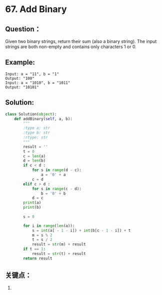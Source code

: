 # 67. Add Binary

## Question：
Given two binary strings, return their sum (also a binary string).
The input strings are both non-empty and contains only characters 1 or 0.

## Example:
```
Input: a = "11", b = "1"
Output: "100"
Input: a = "1010", b = "1011"
Output: "10101"
```


## Solution:
```	python
class Solution(object):
    def addBinary(self, a, b):
        """
        :type a: str
        :type b: str
        :rtype: str
        """
        result = ''
        t = 0
        c = len(a)
        d = len(b)
        if c < d :
            for s in range(d - c):
                a = '0' + a
            c = d
        elif c > d :
            for s in range(c - d):
                b = '0' + b
            d = c
        print(a)
        print(b)
        
        s = 0

        for i in range(len(a)): 
            s = int(a[ - 1 - i]) + int(b[c - 1 - i]) + t
            m = s % 2
            t = s / 2
            result = str(m) + result
        if t == 1:
            result = str(t) + result
        return result
```

## 关键点：
1. 